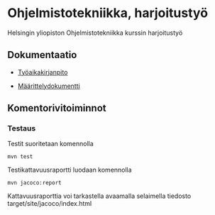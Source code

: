 # Ohjelmistotekniikka, harjoitustyö

Helsingin yliopiston Ohjelmistotekniikka kurssin harjoitustyö

## Dokumentaatio

* [Työaikakirjanpito](https://github.com/Hiipivahalko/ot-hajoitustyo/blob/master/documentation/working_hours.md)

* [Määrittelydokumentti](https://github.com/Hiipivahalko/ot-hajoitustyo/blob/master/documentation/definition.md)

## Komentorivitoiminnot

### Testaus

Testit suoritetaan komennolla

```
mvn test
```

Testikattavuusraportti luodaan komennolla

```
mvn jacoco:report
```

Kattavuusraporttia voi tarkastella avaamalla selaimella tiedosto target/site/jacoco/index.html
